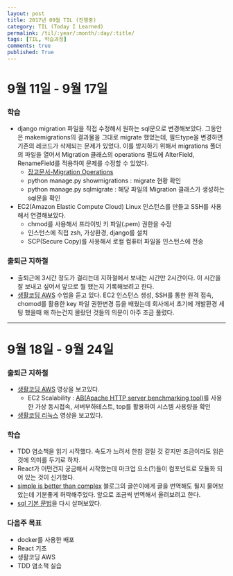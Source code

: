 ```yaml
---
layout: post
title: 2017년 09월 TIL (진행중)
category: TIL (Today I Learned)
permalink: /til/:year/:month/:day/:title/
tags: [TIL, 학습과정]
comments: true
published: True
---
```


# 9월 11일 - 9월 17일

### 학습
- django migration 파일을 직접 수정해서 원하는 sql문으로 변경해보았다. 그동안은 makemigrations의 결과물을 그대로 migrate 했었는데, 필드type을 변경하면 기존의 레코드가 삭제되는 문제가 있었다. 이를 방지하기 위해서 migrations 폴더의 파일을 열어서 Migration 클래스의 operations 필드에 AlterField, RenameField를 적용하여 문제를 수정할 수 있었다.
  - [장고문서-Migration Operations](https://docs.djangoproject.com/ko/1.11/ref/migration-operations/)
  - python manage.py showmigrations <app-name> : migrate 현황 확인
  - python manage.py sqlmigrate <app-name> <file-name> : 해당 파일의 Migration 클래스가 생성하는 sql문을 확인
- EC2(Amazon Elastic Compute Cloud) Linux 인스턴스를 만들고 SSH를 사용해서 연결해보았다.
  - chmod를 사용해서 프라이빗 키 파일(.pem) 권한을 수정
  - 인스턴스에 직접 zsh, 가상환경, django를 설치
  - SCP(Secure Copy)를 사용해서 로컬 컴퓨터 파일을 인스턴스에 전송

### 출퇴근 지하철
- 출퇴근에 3시간 정도가 걸리는데 지하철에서 보내는 시간만 2시간이다. 이 시간을 잘 보내고 싶어서 앞으로 뭘 했는지 기록해보려고 한다.
- [생활코딩 AWS](https://opentutorials.org/course/2717/11268) 수업을 듣고 있다. EC2 인스턴스 생성, SSH를 통한 원격 접속, chomod를 활용한 key 파일 권한변경 등을 배웠는데 회사에서 초기에 개발환경 세팅 했을때 왜 하는건지 몰랐던 것들의 의문이 아주 조금 풀렸다.


---

# 9월 18일 - 9월 24일

### 출퇴근 지하철
- [생활코딩 AWS](https://opentutorials.org/course/2717/11268) 영상을 보고있다.
  - EC2 Scalability : [AB(Apache HTTP server benchmarking tool)](http://blog.hkwon.me/ab-apache-http-server-benchmarking-tool/)를 사용한 가상 동시접속, 서버부하테스트, top를 활용하여 시스템 사용량을 확인
- [생활코딩 리눅스](https://opentutorials.org/course/2598) 영상을 보고있다.

### 학습
- TDD 염소책을 읽기 시작했다. 속도가 느려서 한참 걸릴 것 같지만 조금이라도 읽은 것에 의미를 두기로 하자.
- React가 어떤건지 궁금해서 시작했는데 마크업 요소(?)들이 컴포넌트로 모듈화 되어 있는 것이 신기했다.
- [simple is better than complex](https://simpleisbetterthancomplex.com/) 블로그의 글쓴이에게 글을 번역해도 될지 물어보았는데 기분좋게 허락해주었다. 앞으로 조금씩 번역해서 올려보려고 한다.
- [sql 기본 문법](https://www.w3schools.com/sql/)을 다시 살펴보았다.

### 다음주 목표
- docker를 사용한 배포
- React 기초
- 생활코딩 AWS
- TDD 염소책 실습 
